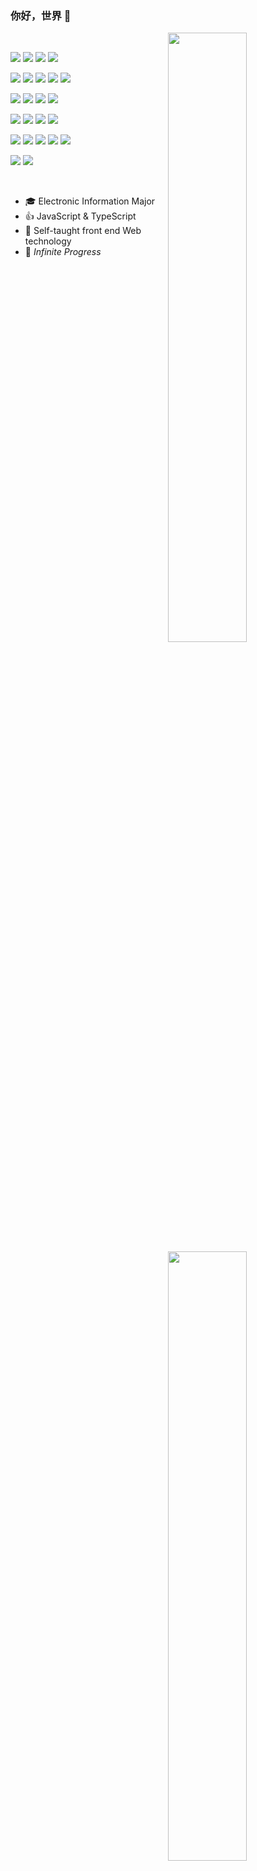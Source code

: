 ### 你好，世界 👋

<img align="right" width="50%" src="https://github-readme-stats.vercel.app/api?username=ziuchen&show_icons=true&icon_color=CE1D2D&text_color=718096&bg_color=00000000&hide_title=true">

<img align="right" width="50%" src="https://github-readme-stats.vercel.app/api/top-langs/?username=ZiuChen&layout=compact">

<br/>

![](https://img.shields.io/badge/-JavaScript-f7e018?style=flat-square&logo=javascript&logoColor=white)
![](https://img.shields.io/badge/TypeScript-007ACC?style=flat-square&logo=typescript&logoColor=white)
![](https://img.shields.io/badge/HTML5-E34F26?style=flat-square&logo=html5&logoColor=white)
![](https://img.shields.io/badge/CSS3-1572B6?style=flat-square&logo=css3&logoColor=white)

![](https://img.shields.io/badge/Vue-35495E?style=flat-square&logo=vuedotjs&logoColor=4FC08D)
![](https://img.shields.io/badge/React-20232A?style=flat-square&logo=react&logoColor=61DAFB)
![](https://img.shields.io/badge/Bootstrap-563D7C?style=flat-square&logo=bootstrap&logoColor=white)
![](https://img.shields.io/badge/Tailwind_CSS-38B2AC?style=flat-square&logo=tailwind-css&logoColor=white)
![](https://img.shields.io/badge/ThreeJs-black?style=flat-square&logo=three.js&logoColor=white)

![](https://img.shields.io/badge/Webpack-8DD6F9?style=flat-square&logo=Webpack&logoColor=white)
![](https://img.shields.io/badge/Vite-B73BFE?style=flat-square&logo=vite&logoColor=FFD62E)
![](https://img.shields.io/badge/Yarn-2C8EBB?style=flat-square&logo=yarn&logoColor=white)
![](https://img.shields.io/badge/Nginx-009639?style=flat-square&logo=nginx&logoColor=white)

![](https://img.shields.io/badge/Node.js-339933?style=flat-square&logo=nodedotjs&logoColor=white)
![](https://img.shields.io/badge/C-00599C?style=flat-square&logo=c&logoColor=white)
![](https://img.shields.io/badge/C%2B%2B-00599C?style=flat-square&logo=c%2B%2B&logoColor=white)
![](https://img.shields.io/badge/Python-FFD43B?style=flat-square&logo=python&logoColor=blue)

![](https://img.shields.io/badge/GIT-E44C30?style=flat-square&logo=git&logoColor=white)
![](https://img.shields.io/badge/-Linux-fcc624?style=flat-square&logo=linux&logoColor=white)
![](https://img.shields.io/badge/Cent%20OS-262577?style=flat-square&logo=CentOS&logoColor=white)
![](https://img.shields.io/badge/-MySQL-4479A1?style=flat-square&logo=MySQL&logoColor=fff)
![](https://img.shields.io/badge/-Docker-2496ED?style=flat-square&logo=docker&logoColor=ffffff)

![](https://img.shields.io/badge/Electron-2B2E3A?style=flat-square&logo=electron&logoColor=9FEAF9)
![](https://img.shields.io/badge/Express.js-000000?style=flat-square&logo=express&logoColor=white)

<br/>

- 🎓 Electronic Information Major
- 👍 JavaScript & TypeScript
- 🎯 Self-taught front end Web technology
- 💖 *Infinite Progress*
